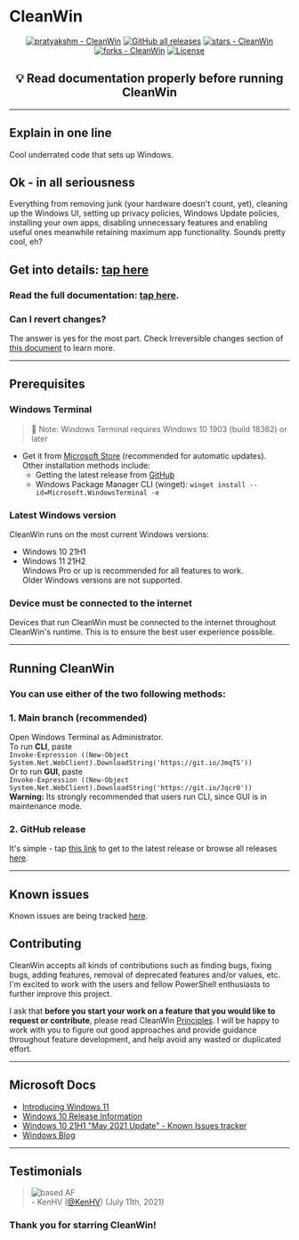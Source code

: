 # CleanWin

<p align="center">
<a href="https://github.com/pratyakshm/CleanWin"><img src="https://img.shields.io/static/v1?label=pratyakshm&message=CleanWin&color=blue&logo=github" alt="pratyakshm - CleanWin"></a>
<a href="https://github.com/pratyakshm/CleanWin"><img alt="GitHub all releases" src="https://img.shields.io/github/downloads/pratyakshm/CleanWin/total?color=blue"></a>
<a href="https://github.com/pratyakshm/CleanWin"><img src="https://img.shields.io/github/stars/pratyakshm/CleanWin?style=social" alt="stars - CleanWin"></a>
<a href="https://github.com/pratyakshm/CleanWin"><img src="https://img.shields.io/github/forks/pratyakshm/CleanWin?style=social" alt="forks - CleanWin"></a>
<a href="#license"><img src="https://img.shields.io/badge/License-GPL_v3-blue" alt="License"></a>
</p>
<h2 align="center">💡 Read documentation properly before running CleanWin</h2>

***
## Explain in one line 
Cool underrated code that sets up Windows.


## Ok - in all seriousness
Everything from removing junk (your hardware doesn't count, yet), cleaning up the Windows UI, setting up privacy policies, Windows Update policies, installing your own apps, disabling unnecessary features and enabling useful ones meanwhile retaining maximum app functionality. Sounds pretty cool, eh?

## Get into details: [tap here](https://github.com/pratyakshm/CleanWin/wiki/Detailed-list-of-tasks-CleanWin-performs)
### Read the full documentation: [tap here](https://github.com/pratyakshm/CleanWin/wiki).

### Can I revert changes? 
The answer is yes for the most part. Check Irreversible changes section of [this document](https://github.com/pratyakshm/CleanWin/wiki/Reverting-changes) to learn more.

***
## Prerequisites
### Windows Terminal  
> 🔴 Note: Windows Terminal requires Windows 10 1903 (build 18362) or later  
- Get it from [Microsoft Store](https://www.microsoft.com/store/productId/9N0DX20HK701) (recommended for automatic updates).  
Other installation methods include: 
   - Getting the latest release from [GitHub](https://github.com/microsoft/terminal/releases)
   - Windows Package Manager CLI (winget): ``winget install --id=Microsoft.WindowsTerminal -e``
### Latest Windows version
CleanWin runs on the most current Windows versions:
- Windows 10 21H1 
- Windows 11 21H2  
Windows Pro or up is recommended for all features to work.  
Older Windows versions are not supported.
### Device must be connected to the internet
Devices that run CleanWin must be connected to the internet throughout CleanWin's runtime. This is to ensure the best user experience possible.
***
## Running CleanWin
### You can use either of the two following methods:
### 1. Main branch (recommended)
Open Windows Terminal as Administrator.  
To run **CLI**, paste  
`Invoke-Expression ((New-Object System.Net.WebClient).DownloadString('https://git.io/JmqTS'))`   
Or to run **GUI**, paste  
`Invoke-Expression ((New-Object System.Net.WebClient).DownloadString('https://git.io/Jqcr0'))`   
**Warning:** Its strongly recommended that users run CLI, since GUI is in maintenance mode.
### 2. GitHub release
   It's simple - tap [this link](https://github.com/pratyakshm/CleanWin/releases/latest) to get to the latest release or browse all releases [here](https://github.com/pratyakshm/CleanWin/releases).
***
## Known issues
Known issues are being tracked [here](https://github.com/pratyakshm/CleanWin/issues/16).  

## Contributing 
CleanWin accepts all kinds of contributions such as finding bugs, fixing bugs, adding features, removal of deprecated features and/or values, etc. I'm excited to work with the users and fellow PowerShell enthusiasts to further improve this project.

I ask that **before you start your work on a feature that you would like to request or contribute**, please read CleanWin [Principles](https://github.com/pratyakshm/CleanWin/wiki/Principles). I will be happy to work with you to figure out good approaches and provide guidance throughout feature development, and help avoid any wasted or duplicated effort.
***
## Microsoft Docs
- [Introducing Windows 11](https://blogs.windows.com/windowsexperience/2021/06/24/introducing-windows-11/)
- [Windows 10 Release Information](https://docs.microsoft.com/en-us/windows/release-information/)
- [Windows 10 21H1 "May 2021 Update" - Known Issues tracker](https://docs.microsoft.com/en-us/windows/release-information/status-windows-10-21h1)
- [Windows Blog](https://blogs.windows.com/)

***
## Testimonials 
> ![based AF](https://i.imgur.com/CbI97e3.png)  
> \- KenHV ([@KenHV](https://github.com/KenHV)) (July 11th, 2021)

### Thank you for starring CleanWin!
